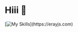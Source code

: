 # Hiii 👋

[![My Skills](https://skillicons.dev/icons?i=tailwindcss,ts,nodejs,bun,elysiajs,vite,react,nextjs,svelte,astro,reactnative,flutter,postgresql,redis,docker,cloudflare,vercel,railway,)](https://erayjs.com)


